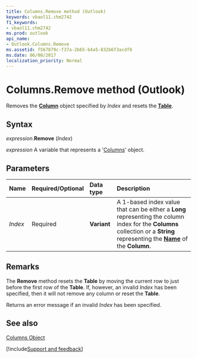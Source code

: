 ```yaml
---
title: Columns.Remove method (Outlook)
keywords: vbaol11.chm2742
f1_keywords:
- vbaol11.chm2742
ms.prod: outlook
api_name:
- Outlook.Columns.Remove
ms.assetid: f567879c-f37a-2b65-b4a5-832b6f3acdf8
ms.date: 06/08/2017
localization_priority: Normal
---
```



# Columns.Remove method (Outlook)

Removes the  **[Column](Outlook.Column.md)** object specified by _Index_ and resets the **[Table](Outlook.Table.md)**.


## Syntax

_expression_.**Remove** (_Index_)

_expression_ A variable that represents a '[Columns](Outlook.Columns.md)' object.


## Parameters



|Name|Required/Optional|Data type|Description|
|:-----|:-----|:-----|:-----|
| _Index_|Required| **Variant**|A 1-based index value that can be either a  **Long** representing the column index for the **Columns** collection or a **String** representing the **[Name](Outlook.Column.Name.md)** of the **Column**.|

## Remarks

The **Remove** method resets the **Table** by moving the current row to just before the first row of the **Table**. If, however, an invalid _Index_ has been specified, then it will not remove any column or reset the **Table**.

Returns an error message if an invalid  _Index_ has been specified.


## See also


[Columns Object](Outlook.Columns.md)

[!include[Support and feedback](~/includes/feedback-boilerplate.md)]